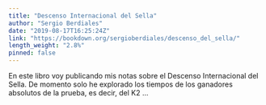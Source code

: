 ```yaml
---
title: "Descenso Internacional del Sella"
author: "Sergio Berdiales"
date: "2019-08-17T16:25:24Z"
link: "https://bookdown.org/sergioberdiales/descenso_del_sella/"
length_weight: "2.8%"
pinned: false
---
```


En este libro voy publicando mis notas sobre el Descenso Internacional del Sella. De momento solo he explorado los tiempos de los ganadores absolutos de la prueba, es decir, del K2 ...
